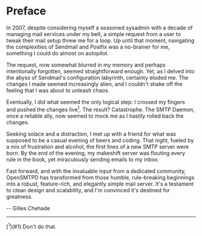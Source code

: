 # Preface

In 2007, despite considering myself a seasoned sysadmin with a decade of managing mail services under my belt, a simple request from a user to tweak their mail setup threw me for a loop. Up until that moment, navigating the complexities of Sendmail and Postfix was a no-brainer for me, something I could do almost on autopilot.

The request, now somewhat blurred in my memory and perhaps intentionally forgotten, seemed straightforward enough. Yet, as I delved into the abyss of Sendmail's configuration labyrinth, certainty eluded me. The changes I made seemed increasingly alien, and I couldn't shake off the feeling that I was about to unleash chaos.

Eventually, I did what seemed the only logical step: I crossed my fingers and pushed the changes live[<sup>1</sup>](#1). The result? Catastrophe. The SMTP Daemon, once a reliable ally, now seemed to mock me as I hastily rolled back the changes.

Seeking solace and a distraction, I met up with a friend for what was supposed to be a casual evening of beers and coding. That night, fueled by a mix of frustration and alcohol, the first lines of a new SMTP server were born. By the end of the evening, my makeshift server was flouting every rule in the book, yet miraculously sending emails to my inbox.

Fast forward, and with the invaluable input from a dedicated community, OpenSMTPD has transformed from those humble, rule-breaking beginnings into a robust, feature-rich, and elegantly simple mail server. It's a testament to clean design and scalability, and I'm convinced it's destined for greatness.

-- Gilles Chehade

<hr />
[<sup>1</sup>](#1) Don't do that.
